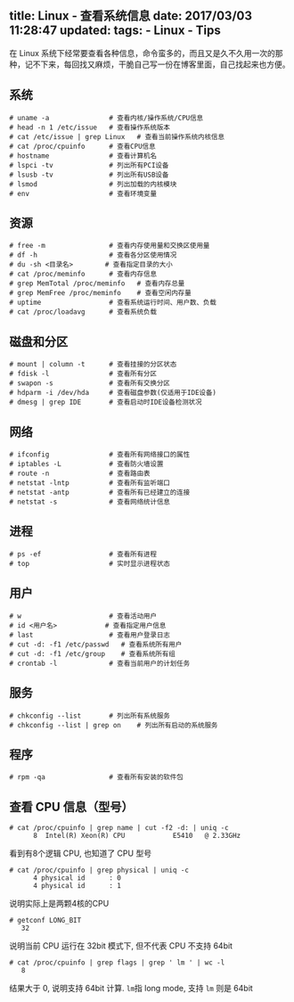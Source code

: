 title: Linux - 查看系统信息
date: 2017/03/03 11:28:47
updated: 
tags:
    - Linux
    - Tips
---

在 Linux 系统下经常要查看各种信息，命令蛮多的，而且又是久不久用一次的那种，记不下来，每回找又麻烦，干脆自己写一份在博客里面，自己找起来也方便。

<!--more-->

## 系统

```
# uname -a               # 查看内核/操作系统/CPU信息
# head -n 1 /etc/issue   # 查看操作系统版本
# cat /etc/issue | grep Linux   # 查看当前操作系统内核信息
# cat /proc/cpuinfo      # 查看CPU信息
# hostname               # 查看计算机名
# lspci -tv              # 列出所有PCI设备
# lsusb -tv              # 列出所有USB设备
# lsmod                  # 列出加载的内核模块
# env                    # 查看环境变量
```

## 资源

```
# free -m                # 查看内存使用量和交换区使用量
# df -h                  # 查看各分区使用情况
# du -sh <目录名>        # 查看指定目录的大小
# cat /proc/meminfo      # 查看内存信息
# grep MemTotal /proc/meminfo   # 查看内存总量
# grep MemFree /proc/meminfo    # 查看空闲内存量
# uptime                 # 查看系统运行时间、用户数、负载
# cat /proc/loadavg      # 查看系统负载
```

## 磁盘和分区

```
# mount | column -t      # 查看挂接的分区状态
# fdisk -l               # 查看所有分区
# swapon -s              # 查看所有交换分区
# hdparm -i /dev/hda     # 查看磁盘参数(仅适用于IDE设备)
# dmesg | grep IDE       # 查看启动时IDE设备检测状况
```

## 网络

```
# ifconfig               # 查看所有网络接口的属性
# iptables -L            # 查看防火墙设置
# route -n               # 查看路由表
# netstat -lntp          # 查看所有监听端口
# netstat -antp          # 查看所有已经建立的连接
# netstat -s             # 查看网络统计信息
```

## 进程

```
# ps -ef                 # 查看所有进程
# top                    # 实时显示进程状态
```

## 用户

```
# w                      # 查看活动用户
# id <用户名>            # 查看指定用户信息
# last                   # 查看用户登录日志
# cut -d: -f1 /etc/passwd   # 查看系统所有用户
# cut -d: -f1 /etc/group    # 查看系统所有组
# crontab -l             # 查看当前用户的计划任务
```

## 服务

```
# chkconfig --list       # 列出所有系统服务
# chkconfig --list | grep on    # 列出所有启动的系统服务
```

## 程序

```
# rpm -qa                # 查看所有安装的软件包
```

## 查看 CPU 信息（型号） 

```
# cat /proc/cpuinfo | grep name | cut -f2 -d: | uniq -c 
      8  Intel(R) Xeon(R) CPU            E5410   @ 2.33GHz 
```

看到有8个逻辑 CPU, 也知道了 CPU 型号

```
# cat /proc/cpuinfo | grep physical | uniq -c 
      4 physical id      : 0 
      4 physical id      : 1 
```

说明实际上是两颗4核的CPU 

```
# getconf LONG_BIT 
   32 
```

说明当前 CPU 运行在 32bit 模式下, 但不代表 CPU 不支持 64bit 

```
# cat /proc/cpuinfo | grep flags | grep ' lm ' | wc -l 
   8 
```

结果大于 0, 说明支持 64bit 计算. `lm`指 long mode, 支持 `lm` 则是 64bit 